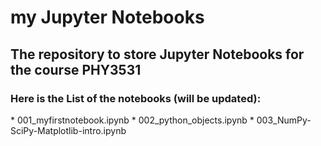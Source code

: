 <h1>my Jupyter Notebooks</h1>

<h2>The repository to store Jupyter Notebooks for the course PHY3531</h2>

<h3>Here is the List of the notebooks (will be updated):</h3>
* 001_myfirstnotebook.ipynb
* 002_python_objects.ipynb
* 003_NumPy-SciPy-Matplotlib-intro.ipynb